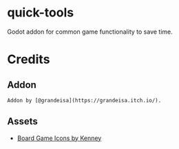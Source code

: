 # quick-tools
Godot addon for common game functionality to save time.

# Credits

## Addon

	Addon by [@grandeisa](https://grandeisa.itch.io/).

## Assets

- [Board Game Icons by Kenney](https://kenney.nl/assets/board-game-icons)
